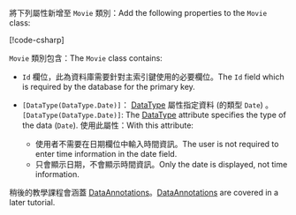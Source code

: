 <span data-ttu-id="5e045-101">將下列屬性新增至 `Movie` 類別：</span><span class="sxs-lookup"><span data-stu-id="5e045-101">Add the following properties to the `Movie` class:</span></span>

[!code-csharp[](~/tutorials/first-mvc-app/start-mvc/sample/MvcMovie22/Models/Movie.cs?name=snippet1)]

<span data-ttu-id="5e045-102">`Movie` 類別包含：</span><span class="sxs-lookup"><span data-stu-id="5e045-102">The `Movie` class contains:</span></span>

* <span data-ttu-id="5e045-103">`Id` 欄位，此為資料庫需要針對主索引鍵使用的必要欄位。</span><span class="sxs-lookup"><span data-stu-id="5e045-103">The `Id` field which is required by the database for the primary key.</span></span>
* <span data-ttu-id="5e045-104">`[DataType(DataType.Date)]`： [DataType](/dotnet/api/microsoft.aspnetcore.mvc.dataannotations.internal.datatypeattributeadapter) 屬性指定資料 (的類型 `Date`) 。</span><span class="sxs-lookup"><span data-stu-id="5e045-104">`[DataType(DataType.Date)]`:  The [DataType](/dotnet/api/microsoft.aspnetcore.mvc.dataannotations.internal.datatypeattributeadapter) attribute specifies the type of the data (`Date`).</span></span> <span data-ttu-id="5e045-105">使用此屬性：</span><span class="sxs-lookup"><span data-stu-id="5e045-105">With this attribute:</span></span>

  * <span data-ttu-id="5e045-106">使用者不需要在日期欄位中輸入時間資訊。</span><span class="sxs-lookup"><span data-stu-id="5e045-106">The user is not required to enter time information in the date field.</span></span>
  * <span data-ttu-id="5e045-107">只會顯示日期，不會顯示時間資訊。</span><span class="sxs-lookup"><span data-stu-id="5e045-107">Only the date is displayed, not time information.</span></span>

<span data-ttu-id="5e045-108">稍後的教學課程會涵蓋 [DataAnnotations](/dotnet/api/system.componentmodel.dataannotations)。</span><span class="sxs-lookup"><span data-stu-id="5e045-108">[DataAnnotations](/dotnet/api/system.componentmodel.dataannotations) are covered in a later tutorial.</span></span>